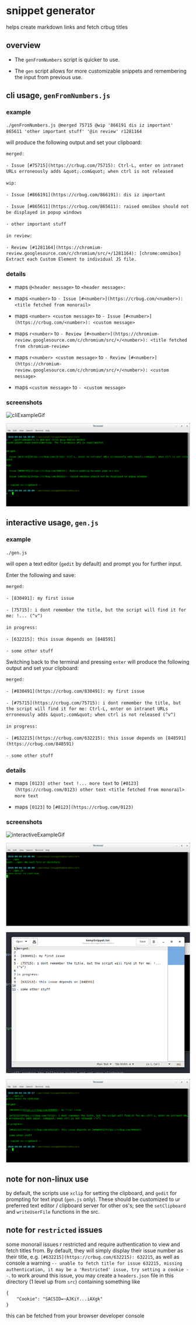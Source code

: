 # snippet generator

helps create markdown links and fetch crbug titles

## overview

- The `genFromNumbers` script is quicker to use.

- The `gen` script allows for more customizable snippets and remembering the input from previous use.

## cli usage, `genFromNumbers.js`

### example

`./genFromNumbers.js @merged 75715 @wip '866191 dis iz important' 865611 'other important stuff' '@in review' r1281164`

will produce the following output and set your clipboard:

```
merged:

- Issue [#75715](https://crbug.com/75715): Ctrl-L, enter on intranet URLs erroneously adds &quot;.com&quot; when ctrl is not released

wip:

- Issue [#866191](https://crbug.com/866191): dis iz important

- Issue [#865611](https://crbug.com/865611): raised omnibox should not be displayed in popup windows

- other important stuff

in review:

- Review [#1281164](https://chromium-review.googlesource.com/c/chromium/src/+/1281164): [chrome:omnibox] Extract each Custom Element to individual JS file.
```

### details

- maps `@<header message>` to `<header message>:`

- maps `<number>` to `- Issue [#<number>](https://crbug.com/<number>): <title fetched from monorail>`

- maps `<number> <custom message>` to `- Issue [#<number>](https://crbug.com/<number>): <custom message>`

- maps `r<number>` to `- Review [#<number>](https://chromium-review.googlesource.com/c/chromium/src/+/<number>): <title fetched from chromium-review>`

- maps `r<number> <custom message>` to `- Review [#<number>](https://chromium-review.googlesource.com/c/chromium/src/+/<number>): <custom message>`

- maps `<custom message>` to `- <custom message>`

### screenshots

![cliExampleGif](./screenshots/cliExample.gif)

![cliExample](./screenshots/cliExample.png)

## interactive usage, `gen.js`

### example

`./gen.js`

will open a text editor (`gedit` by default) and prompt you for further input.

Enter the following and save:

```
merged:

- [830491]: my first issue

- [75715]: i dont remember the title, but the script will find it for me: !... (^v^)

in progress:

- [632215]: this issue depends on [848591]

- some other stuff
```

Switching back to the terminal and pressing `enter` will produce the following output and set your clipboard:

```
merged:

- [#830491](https://crbug.com/830491): my first issue

- [#75715](https://crbug.com/75715): i dont remember the title, but the script will find it for me: Ctrl-L, enter on intranet URLs erroneously adds &quot;.com&quot; when ctrl is not released (^v^)

in progress:

- [#632215](https://crbug.com/632215): this issue depends on [848591](https://crbug.com/848591)

- some other stuff
```

### details

- maps `[0123] other text !... more text` to `[#0123](https://crbug.com/0123) other text <title fetched from monorail> more text`

- maps `[0123]` to `[#0123](https://crbug.com/0123)`

### screenshots

![interactiveExampleGif](./screenshots/interactiveExample.gif)

![interactiveExample1](./screenshots/interactiveExample1.png)

![interactiveExample2](./screenshots/interactiveExample2.png)

![interactiveExample3](./screenshots/interactiveExample3.png)

## note for non-linux use

by default, the scripts use `xclip` for setting the clipboard, and `gedit` for prompting for text input (`gen.js` only). These should be customized to ur preferred text editor / clipboard server for other os's; see the `setClipboard` and `writeUserFile` functions in the src.

## note for `restricted` issues

some monorail issues r restricted and require authentication to view and fetch titles from. By default, they will simply display their issue number as their title, e.g. `[#632215](https://crbug.com/632215): 632215`, as well as console a warning `-- unable to fetch title for issue 632215, missing authentication, it may be a 'Restricted' issue, try setting a cookie --`. to work around this issue, you may create a `headers.json` file in this directory (1 level up from `src`) containing something like
```
{
    "Cookie": "SACSID=~AJKiY...iAXgk"
}
```
this can be fetched from your browser developer console
